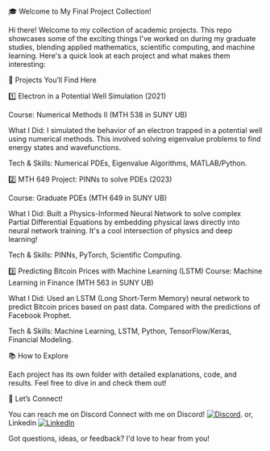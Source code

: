 🎓 Welcome to My Final Project Collection!

Hi there! Welcome to my collection of academic projects. This repo showcases some of the exciting things I've worked on during my graduate studies, blending applied mathematics, scientific computing, and machine learning. Here's a quick look at each project and what makes them interesting:

📂 Projects You’ll Find Here

1️⃣ Electron in a Potential Well Simulation (2021)

Course: Numerical Methods II (MTH 538 in SUNY UB)

What I Did: I simulated the behavior of an electron trapped in a potential well using numerical methods. This involved solving eigenvalue problems to find energy states and wavefunctions.

Tech & Skills: Numerical PDEs, Eigenvalue Algorithms, MATLAB/Python.

2️⃣ MTH 649 Project: PINNs to solve PDEs (2023)

Course: Graduate PDEs (MTH 649 in SUNY UB)

What I Did: Built a Physics-Informed Neural Network to solve complex Partial Differential Equations by embedding physical laws directly into neural network training. It's a cool intersection of physics and deep learning!

Tech & Skills: PINNs, PyTorch, Scientific Computing.

3️⃣ Predicting Bitcoin Prices with Machine Learning (LSTM)
Course: Machine Learning in Finance (MTH 563 in SUNY UB)

What I Did: Used an LSTM (Long Short-Term Memory) neural network to predict Bitcoin prices based on past data. Compared with the predictions of Facebook Prophet.

Tech & Skills: Machine Learning, LSTM, Python, TensorFlow/Keras, Financial Modeling.

📚 How to Explore

Each project has its own folder with detailed explanations, code, and results. Feel free to dive in and check them out!

🔗 Let’s Connect!

You can reach me on Discord Connect with me on Discord! [![Discord](https://img.shields.io/badge/Discord-sayantan0853-%237289DA.svg?style=flat-square&logo=discord&logoColor=white)](https://discordapp.com/users/sayantan0853).
or, Linkedin
[![LinkedIn](https://img.shields.io/badge/LinkedIn-Sayantan%20Sarkar-%230077B5.svg?style=flat-square&logo=linkedin&logoColor=white)](https://www.linkedin.com/in/sayantan-sarkar-s117)

Got questions, ideas, or feedback? I'd love to hear from you!

